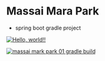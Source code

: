# Massai Mara Park

+ spring boot gradle project

[![Hello, world!!](https://github.com/KimSuYeol/massai_mara_park01/actions/workflows/01helloworld.yaml/badge.svg)](https://github.com/KimSuYeol/massai_mara_park01/actions/workflows/01helloworld.yaml)

[![massai mark park 01 gradle build](https://github.com/KimSuYeol/massai_mara_park01/actions/workflows/02mmpark01_gradle_build.yaml/badge.svg)](https://github.com/KimSuYeol/massai_mara_park01/actions/workflows/02mmpark01_gradle_build.yaml)